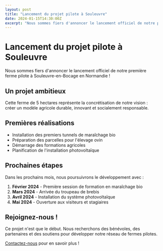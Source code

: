 ```yaml
---
layout: post
title: "Lancement du projet pilote à Souleuvre"
date: 2024-01-15T14:30:00Z
excerpt: "Nous sommes fiers d'annoncer le lancement officiel de notre première ferme pilote à Souleuvre-en-Bocage."
---
```


# Lancement du projet pilote à Souleuvre

Nous sommes fiers d'annoncer le lancement officiel de notre première ferme pilote à Souleuvre-en-Bocage en Normandie !

## Un projet ambitieux

Cette ferme de 5 hectares représente la concrétisation de notre vision : créer un modèle agricole durable, innovant et socialement responsable.

## Premières réalisations

- Installation des premiers tunnels de maraîchage bio
- Préparation des parcelles pour l'élevage ovin
- Démarrage des formations agricoles
- Planification de l'installation photovoltaïque

## Prochaines étapes

Dans les prochains mois, nous poursuivrons le développement avec :

1. **Février 2024** - Première session de formation en maraîchage bio
2. **Mars 2024** - Arrivée du troupeau de brebis
3. **Avril 2024** - Installation du système photovoltaïque
4. **Mai 2024** - Ouverture aux visiteurs et stagiaires

## Rejoignez-nous !

Ce projet n'est que le début. Nous recherchons des bénévoles, des partenaires et des soutiens pour développer notre réseau de fermes pilotes.

[Contactez-nous](contact.html) pour en savoir plus !